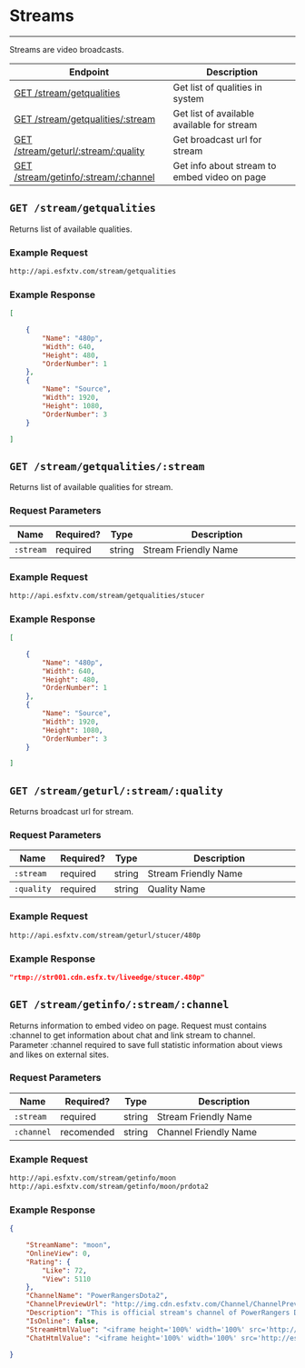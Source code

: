 # Streams

***

Streams are video broadcasts. 

| Endpoint | Description |
| ---- | --------------- |
| [GET /stream/getqualities](/streams.md#get-streamgetqualities) | Get list of qualities in system |
| [GET /stream/getqualities/:stream](/streams.md#get-streamgetqualitiesstream) | Get list of available available for stream |
| [GET /stream/geturl/:stream/:quality](/streams.md#get-streamgeturlstreamquality) | Get broadcast url for stream  |
| [GET /stream/getinfo/:stream/:channel](/streams.md#get-streamgetinfostreamchannel) | Get info about stream to embed video on page |

## `GET /stream/getqualities`

Returns list of available qualities.

### Example Request

```bash
http://api.esfxtv.com/stream/getqualities
```

### Example Response

```json
[

    {
        "Name": "480p",
        "Width": 640,
        "Height": 480,
        "OrderNumber": 1
    },
    {
        "Name": "Source",
        "Width": 1920,
        "Height": 1080,
        "OrderNumber": 3
    }

]
```

## `GET /stream/getqualities/:stream`

Returns list of available qualities for stream.

### Request Parameters

<table>
    <thead>
        <tr>
            <th>Name</th>
            <th>Required?</th>
            <th width="50">Type</th>
            <th width=100%>Description</th>
        </tr>
    </thead>
    <tbody>
        <tr>
            <td><code>:stream</code></td>
            <td>required</td>
            <td>string</td>
            <td>Stream Friendly Name</td>
        </tr>
    </tbody>
</table>

### Example Request

```bash
http://api.esfxtv.com/stream/getqualities/stucer
```

### Example Response

```json
[

    {
        "Name": "480p",
        "Width": 640,
        "Height": 480,
        "OrderNumber": 1
    },
    {
        "Name": "Source",
        "Width": 1920,
        "Height": 1080,
        "OrderNumber": 3
    }

]
```


## `GET /stream/geturl/:stream/:quality`

Returns broadcast url for stream.

### Request Parameters

<table>
    <thead>
        <tr>
            <th>Name</th>
            <th>Required?</th>
            <th width="50">Type</th>
            <th width=100%>Description</th>
        </tr>
    </thead>
    <tbody>
        <tr>
            <td><code>:stream</code></td>
            <td>required</td>
            <td>string</td>
            <td>Stream Friendly Name</td>
        </tr>
    </tbody>
    <tbody>
        <tr>
            <td><code>:quality</code></td>
            <td>required</td>
            <td>string</td>
            <td>Quality Name</td>
        </tr>
    </tbody>    
</table>

### Example Request

```bash
http://api.esfxtv.com/stream/geturl/stucer/480p
```

### Example Response

```json
"rtmp://str001.cdn.esfx.tv/liveedge/stucer.480p"
```

## `GET /stream/getinfo/:stream/:channel`

Returns information to embed video on page. Request must contains :channel to get information about chat and link stream to channel. Parameter :channel required to save full statistic information about views and likes on external sites.

### Request Parameters

<table>
    <thead>
        <tr>
            <th>Name</th>
            <th>Required?</th>
            <th width="50">Type</th>
            <th width=100%>Description</th>
        </tr>
    </thead>
    <tbody>
        <tr>
            <td><code>:stream</code></td>
            <td>required</td>
            <td>string</td>
            <td>Stream Friendly Name</td>
        </tr>
    </tbody>
    <tbody>
        <tr>
            <td><code>:channel</code></td>
            <td>recomended</td>
            <td>string</td>
            <td>Channel Friendly Name</td>
        </tr>
    </tbody>    
</table>

### Example Request

```bash
http://api.esfxtv.com/stream/getinfo/moon
http://api.esfxtv.com/stream/getinfo/moon/prdota2
```

### Example Response

```json
{

    "StreamName": "moon",
    "OnlineView": 0,
    "Rating": {
        "Like": 72,
        "View": 5110
    },
    "ChannelName": "PowerRangersDota2",
    "ChannelPreviewUrl": "http://img.cdn.esfxtv.com/Channel/ChannelPreview/_JPiVumS.cropped.png",
    "Description": "This is official stream's channel of PowerRangers Dota 2 team. Here you can find all streams of our players and our games.",
    "IsOnline": false,
    "StreamHtmlValue": "<iframe height='100%' width='100%' src='http://esfxtv.com/stream/share/moon/esfxtv/prdota2'></iframe>",
    "ChatHtmlValue": "<iframe height='100%' width='100%' src='http://esfxtv.com/ru/Chat/Popup/prdota2'></iframe>"

}
```



